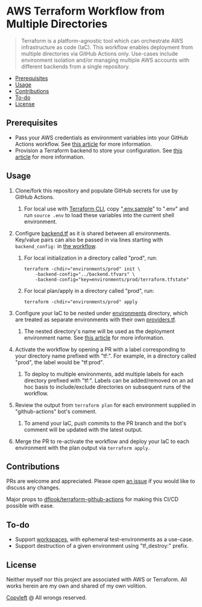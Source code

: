 # AWS Terraform Workflow from Multiple Directories

> Terraform is a platform-agnostic tool which can orchestrate AWS infrastructure as code (IaC). This workflow enables deployment from multiple directories via GitHub Actions only. Use-cases include environment isolation and/or managing multiple AWS accounts with different backends from a single repository.

- [Prerequisites](#prerequisites)
- [Usage](#usage)
- [Contributions](#contributions)
- [To-do](#to-do)
- [License](#license)

## Prerequisites

- Pass your AWS credentials as environment variables into your GitHub Actions workflow. See [this article](https://docs.aws.amazon.com/cli/latest/userguide/cli-configure-envvars) for more information.
- Provision a Terraform backend to store your configuration. See [this article](https://developer.hashicorp.com/terraform/language/settings/backends/configuration) for more information.

## Usage

1. Clone/fork this repository and populate GitHub secrets for use by GitHub Actions.

   1. For local use with [Terraform CLI](https://developer.hashicorp.com/terraform/downloads), copy "[.env.sample](.env.sample)" to ".env" and run `source .env` to load these variables into the current shell environment.

1. Configure [backend.tf](environments/backend.tfvars) as it is shared between all environments. Key/value pairs can also be passed in via lines starting with `backend_config:` in [the workflow](.github/workflows/terraform.yml).

   1. For local initialization in a directory called "prod", run:

      ```shell
      terraform -chdir="environments/prod" init \
          -backend-config="../backend.tfvars" \
          -backend-config="key=environments/prod/terraform.tfstate"
      ```

   1. For local plan/apply in a directory called "prod", run:

      ```shell
      terraform -chdir="environments/prod" apply
      ```

1. Configure your IaC to be nested under [environments](environments/) directory, which are treated as separate environments with their own [providers.tf](environments/prod/providers.tf).

   1. The nested directory's name will be used as the deployment environment name. See [this article](https://docs.github.com/en/actions/deployment/targeting-different-environments/using-environments-for-deployment) for more information.

1. Activate the workflow by opening a PR with a label corresponding to your directory name prefixed with "tf:". For example, in a directory called "prod", the label would be "tf:prod".

   1. To deploy to multiple environments, add multiple labels for each directory prefixed with "tf:". Labels can be added/removed on an ad hoc basis to include/exclude directories on subsequent runs of the workflow.

1. Review the output from `terraform plan` for each environment supplied in "github-actions" bot's comment.

   1. To amend your IaC, push commits to the PR branch and the bot's comment will be updated with the latest output.

1. Merge the PR to re-activate the workflow and deploy your IaC to each environment with the plan output via `terraform apply`.

## Contributions

PRs are welcome and appreciated. Please open [an issue](https://github.com/rdhar/terraform-aws/issues/new/choose) if you would like to discuss any changes.

Major props to [dflook/terraform-github-actions](https://github.com/dflook/terraform-github-actions) for making this CI/CD possible with ease.

## To-do

- Support [workspaces](https://developer.hashicorp.com/terraform/cloud-docs/workspaces), with ephemeral test-environments as a use-case.
- Support destruction of a given environment using "tf_destroy:" prefix.

## License

Neither myself nor this project are associated with AWS or Terraform. All works herein are my own and shared of my own volition.

[Copyleft](LICENSE) @ All wrongs reserved.
